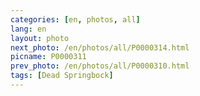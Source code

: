 ```yaml
---
categories: [en, photos, all]
lang: en
layout: photo
next_photo: /en/photos/all/P0000314.html
picname: P0000311
prev_photo: /en/photos/all/P0000310.html
tags: [Dead Springbock]
---
```

